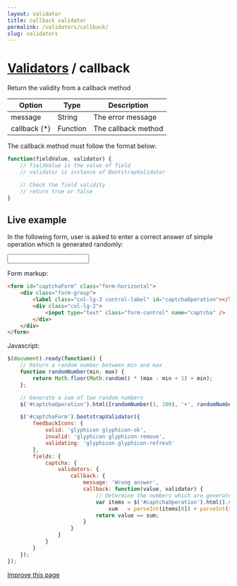 ```yaml
---
layout: validator
title: callback validator
permalink: /validators/callback/
slug: validators
---
```


# <a href="/validators/">Validators</a> / callback

Return the validity from a callback method

Option       | Type     | Description
-------------|----------|------------
message      | String   | The error message
callback (*) | Function | The callback method

The callback method must follow the format below:

```javascript
function(fieldValue, validator) {
    // fieldValue is the value of field
    // validator is instance of BootstrapValidator

    // Check the field validity
    // return true or false
}
```

## Live example

In the following form, user is asked to enter a correct answer of simple operation which is generated randomly:

<form id="captchaForm" class="form-horizontal">
    <div class="form-group">
        <label class="col-lg-3 control-label" id="captchaOperation"></label>
        <div class="col-lg-2">
            <input type="text" class="form-control" name="captcha" />
        </div>
    </div>
</form>

Form markup:

```html
<form id="captchaForm" class="form-horizontal">
    <div class="form-group">
        <label class="col-lg-3 control-label" id="captchaOperation"></label>
        <div class="col-lg-2">
            <input type="text" class="form-control" name="captcha" />
        </div>
    </div>
</form>
```

Javascript:

```javascript
$(document).ready(function() {
    // Return a random number between min and max
    function randomNumber(min, max) {
        return Math.floor(Math.random() * (max - min + 1) + min);
    };

    // Generate a sum of two random numbers
    $('#captchaOperation').html([randomNumber(1, 100), '+', randomNumber(1, 200), '='].join(' '));

    $('#captchaForm').bootstrapValidator({
        feedbackIcons: {
            valid: 'glyphicon glyphicon-ok',
            invalid: 'glyphicon glyphicon-remove',
            validating: 'glyphicon glyphicon-refresh'
        },
        fields: {
            captcha: {
                validators: {
                    callback: {
                        message: 'Wrong answer',
                        callback: function(value, validator) {
                            // Determine the numbers which are generated in captchaOperation
                            var items = $('#captchaOperation').html().split(' '),
                                sum   = parseInt(items[0]) + parseInt(items[2]);
                            return value == sum;
                        }
                    }
                }
            }
        }
    });
});
```

<a href="{{ site.repository.docs_edit }}/validators/callback.md" class="btn btn-info">Improve this page</a>

<script>
$(document).ready(function() {
    // Return a random number between min and max
    function randomNumber(min, max) {
        return Math.floor(Math.random() * (max - min + 1) + min);
    };

    // Generate a sum of two random numbers
    $('#captchaOperation').html([randomNumber(1, 100), '+', randomNumber(1, 200), '='].join(' '));

    $('#captchaForm').bootstrapValidator({
        feedbackIcons: {
            valid: 'glyphicon glyphicon-ok',
            invalid: 'glyphicon glyphicon-remove',
            validating: 'glyphicon glyphicon-refresh'
        },
        fields: {
            captcha: {
                validators: {
                    callback: {
                        message: 'Wrong answer',
                        callback: function(value, validator) {
                            // Determine the numbers which are generated in captchaOperation
                            var items = $('#captchaOperation').html().split(' '),
                                sum   = parseInt(items[0]) + parseInt(items[2]);
                            return value == sum;
                        }
                    }
                }
            }
        }
    });
});
</script>